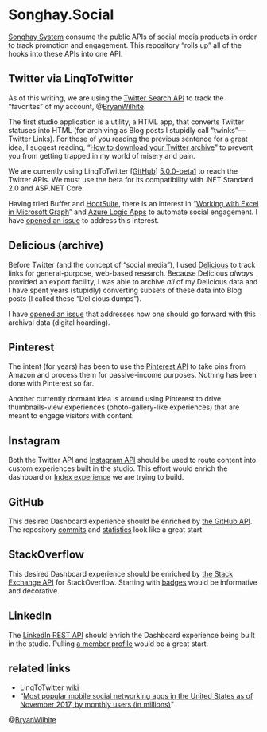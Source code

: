 # Songhay.Social

[Songhay System](http://songhaysystem.com) consume the public APIs of social media products in order to track promotion and engagement. This repository “rolls up” all of the hooks into these APIs into one API.

## Twitter via LinqToTwitter

As of this writing, we are using the [Twitter Search API](https://developer.twitter.com/en/docs/tweets/search/overview/standard.html) to track the “favorites” of my account, @[BryanWilhite](https://twitter.com/bryanwilhite).

The first studio application is a utility, a HTML app, that converts Twitter statuses into HTML (for archiving as Blog posts I stupidly call “twinks”—Twitter Links). For those of you reading the previous sentence for a great idea, I suggest reading, “[How to download your Twitter archive](https://help.twitter.com/en/managing-your-account/how-to-download-your-twitter-archive)” to prevent you from getting trapped in my world of misery and pain.

We are currently using LinqToTwitter [[GitHub](https://github.com/JoeMayo/LinqToTwitter)] [5.0.0-beta1](https://www.nuget.org/packages/linqtotwitter/5.0.0-beta1) to reach the Twitter APIs. We must use the beta for its compatibility with .NET Standard 2.0 and ASP.NET Core.

Having tried Buffer and [HootSuite](https://hootsuite.com/), there is an interest in “[Working with Excel in Microsoft Graph](https://developer.microsoft.com/en-us/graph/docs/api-reference/beta/resources/excel)” and [Azure Logic Apps](https://azure.microsoft.com/en-us/services/logic-apps/) to automate social engagement. I have [opened an issue](https://github.com/BryanWilhite/Songhay.Social/issues/1) to address this interest.

## Delicious (archive)

Before Twitter (and the concept of “social media”), I used [Delicious](https://en.wikipedia.org/wiki/Delicious_(website)) to track links for general-purpose, web-based research. Because Delicious _always_ provided an export facility, I was able to archive _all_ of my Delicious data and I have spent years (stupidly) converting subsets of these data into Blog posts (I called these “Delicious dumps”).

I have [opened an issue](https://github.com/BryanWilhite/Songhay.Social/issues/2) that addresses how one should go forward with this archival data (digital hoarding).

## Pinterest

The intent (for years) has been to use the [Pinterest API](https://developers.pinterest.com/docs/getting-started/introduction) to take pins from Amazon and process them for passive-income purposes. Nothing has been done with Pinterest so far.

Another currently dormant idea is around using Pinterest to drive thumbnails-view experiences (photo-gallery-like experiences) that are meant to engage visitors with content.

## Instagram

Both the Twitter API and [Instagram API](https://www.instagram.com/developer/) should be used to route content into custom experiences built in the studio. This effort would enrich the dashboard or [Index experience](https://github.com/BryanWilhite/angular.io-index-app) we are trying to build.

## GitHub

This desired Dashboard experience should be enriched by [the GitHub API](https://developer.github.com/v3/). The repository [commits](https://developer.github.com/v3/repos/commits/) and [statistics](https://developer.github.com/v3/repos/statistics/) look like a great start.

## StackOverflow

This desired Dashboard experience should be enriched by [the Stack Exchange API](https://api.stackexchange.com/docs) for StackOverflow. Starting with [badges](https://api.stackexchange.com/docs/badges) would be informative and decorative.

## LinkedIn

The [LinkedIn REST API](https://developer.linkedin.com/docs/rest-api) should enrich the Dashboard experience being built in the studio. Pulling [a member profile](https://developer.linkedin.com/docs/fields) would be a great start.

## related links

* LinqToTwitter [wiki](https://github.com/JoeMayo/LinqToTwitter/wiki)
* “[Most popular mobile social networking apps in the United States as of November 2017, by monthly users (in millions)](https://www.statista.com/statistics/248074/most-popular-us-social-networking-apps-ranked-by-audience/)”

@[BryanWilhite](https://twitter.com/bryanwilhite)